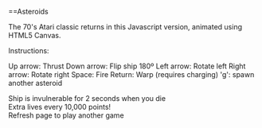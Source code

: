 ==Asteroids

The 70's Atari classic returns in this Javascript version, animated using HTML5 Canvas. 

Instructions:

Up arrow: Thrust
Down arrow: Flip ship 180º
Left arrow: Rotate left
Right arrow: Rotate right
Space: Fire
Return: Warp (requires charging)
'g': spawn another asteroid

Ship is invulnerable for 2 seconds when you die<br>
Extra lives every 10,000 points!<br>
Refresh page to play another game
